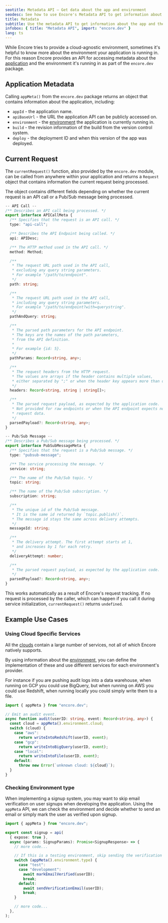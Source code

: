 ```yaml
---
seotitle: Metadata API – Get data about the app and environment
seodesc: See how to use Encore's Metadata API to get information about the app and the environment it's running in.
title: Metadata
subtitle: Use the metadata API to get information about the app and the environment it's running in
infobox: { title: "Metadata API", import: "encore.dev" }
lang: ts
---
```


While Encore tries to provide a cloud-agnostic environment, sometimes it's helpful to know more about the environment
your application is running in. For this reason Encore provides an API for accessing metadata about the
[application](#application-metadata) and the environment it's running in as
part of the `encore.dev` package.

## Application Metadata

Calling `appMeta()` from the `encore.dev` package returns an object that
contains information about the application, including:

- `appId` - the application name.
- `apiBaseUrl` - the URL the application API can be publicly accessed on.
- `environment` - the [environment](/docs/deploy/environments) the application is currently running in.
- `build` - the revision information of the build from the version control system.
- `deploy` - the deployment ID and when this version of the app was deployed.

## Current Request

The `currentRequest()` function, also provided by the `encore.dev` module, can be called from anywhere within your application and returns a
`Request` object that contains information the current request being processed.

The object contains different fields depending on whether the
current request is an API call or a Pub/Sub message being processed.

```typescript
-- API Call --
/** Describes an API call being processed. */
export interface APICallMeta {
  /** Specifies that the request is an API call. */
  type: "api-call";

  /** Describes the API Endpoint being called. */
  api: APIDesc;

  /** The HTTP method used in the API call. */
  method: Method;

  /**
   * The request URL path used in the API call,
   * excluding any query string parameters.
   * For example "/path/to/endpoint".
   */
  path: string;

  /**
   * The request URL path used in the API call,
   * including any query string parameters.
   * For example "/path/to/endpoint?with=querystring".
   */
  pathAndQuery: string;

  /**
   * The parsed path parameters for the API endpoint.
   * The keys are the names of the path parameters,
   * from the API definition.
   *
   * For example {id: 5}.
   */
  pathParams: Record<string, any>;

  /**
   * The request headers from the HTTP request.
   * The values are arrays if the header contains multiple values,
   * either separated by ";" or when the header key appears more than once.
   */
  headers: Record<string, string | string[]>;

  /**
   * The parsed request payload, as expected by the application code.
   * Not provided for raw endpoints or when the API endpoint expects no
   * request data.
   */
  parsedPayload?: Record<string, any>;
}

-- Pub/Sub Message --
/** Describes a Pub/Sub message being processed. */
export interface PubSubMessageMeta {
  /** Specifies that the request is a Pub/Sub message. */
  type: "pubsub-message";

  /** The service processing the message. */
  service: string;

  /** The name of the Pub/Sub topic. */
  topic: string;

  /** The name of the Pub/Sub subscription. */
  subscription: string;

  /**
   * The unique id of the Pub/Sub message.
   * It is the same id returned by `topic.publish()`.
   * The message id stays the same across delivery attempts.
   */
  messageId: string;

  /**
   * The delivery attempt. The first attempt starts at 1,
   * and increases by 1 for each retry.
   */
  deliveryAttempt: number;

  /**
   * The parsed request payload, as expected by the application code.
   */
  parsedPayload?: Record<string, any>;
}
```

This works automatically as a result of Encore's request tracking.
If no request is processed by the caller, which can happen if you call it during service
initialization, `currentRequest()` returns `undefined`.


## Example Use Cases

### Using Cloud Specific Services

All the [clouds](/docs/deploy/own-cloud) contain a large number of services, not all of which Encore natively supports.

By using information about the [environment](/docs/deploy/environments), you can define the implementation of these and use different services for each environment's provider.

For instance if you are pushing audit logs into a data warehouse, when running on GCP you could use BigQuery, but when running on AWS you could use Redshift, when running locally you could simply write them to a file.

```ts
import { appMeta } from "encore.dev";

// Emit an audit event.
async function audit(userID: string, event: Record<string, any>) {
  const cloud = appMeta().environment.cloud;
  switch (cloud) {
    case "aws":
      return writeIntoRedshift(userID, event);
    case "gcp":
      return writeIntoBigQuery(userID, event);
    case "local":
      return writeIntoFile(userID, event);
    default:
      throw new Error(`unknown cloud: ${cloud}`);
  }
}
```

### Checking Environment type

When implementing a signup system, you may want to skip email verification on user signups when developing the application.
Using the `appMeta` API, we can check the environment and decide whether to send an email or simply mark the user as
verified upon signup.

```ts
import { appMeta } from "encore.dev";

export const signup = api(
  { expose: true },
  async (params: SignupParams): Promise<SignupResponse> => {
    // more code...

    // If this is a testing environment, skip sending the verification email.
    switch (appMeta().environment.type) {
      case "test":
      case "development":
        await markEmailVerified(userID);
        break;
      default:
        await sendVerificationEmail(userID);
        break;
    }

    // more code...
  },
);
```

